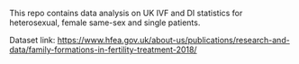 This repo contains data analysis on UK IVF and DI statistics for heterosexual, female same-sex and single patients.

Dataset link: https://www.hfea.gov.uk/about-us/publications/research-and-data/family-formations-in-fertility-treatment-2018/

